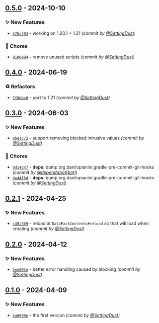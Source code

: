 
## [0.5.0] - 2024-10-10
### :sparkles: New Features
- [`376cf03`](https://github.com/SettingDust/RegistryBlocker/commit/376cf03056751bfda6602290dc185fa5a3f98f8a) - working on 1.20.1 + 1.21 *(commit by [@SettingDust](https://github.com/SettingDust))*

### :wrench: Chores
- [`9106e94`](https://github.com/SettingDust/RegistryBlocker/commit/9106e94af5f7eb71b464d217a2c48d57cae96f41) - remove unused scripts *(commit by [@SettingDust](https://github.com/SettingDust))*


## [0.4.0] - 2024-06-19
### :recycle: Refactors
- [`7f0dbc6`](https://github.com/SettingDust/RegistryBlocker/commit/7f0dbc654a0aaf0a8967a93b65b0f5d5aa178ee7) - port to 1.21 *(commit by [@SettingDust](https://github.com/SettingDust))*


## [0.3.0] - 2024-06-03
### :sparkles: New Features
- [`9be1c72`](https://github.com/SettingDust/RegistryBlocker/commit/9be1c72dc1739aa8b9fb2ff31bea6f69073a4bb4) - support removing blocked intrusive values *(commit by [@SettingDust](https://github.com/SettingDust))*

### :wrench: Chores
- [`0d14247`](https://github.com/SettingDust/RegistryBlocker/commit/0d142475b20447cc244a618dda771c38fff12510) - **deps**: bump org.danilopianini.gradle-pre-commit-git-hooks *(commit by [@dependabot[bot]](https://github.com/apps/dependabot))*
- [`de44f6d`](https://github.com/SettingDust/RegistryBlocker/commit/de44f6d25957ab4ace88f6895468913cb4b1773f) - **deps**: bump org.danilopianini.gradle-pre-commit-git-hooks *(commit by [@SettingDust](https://github.com/SettingDust))*


## [0.2.1] - 2024-04-25
### :sparkles: New Features
- [`c45c569`](https://github.com/SettingDust/RegistryBlocker/commit/c45c569b2e176ee69ed07dcf2e9e83a862c15de4) - reload at `DataPackContents#reload` so that will load when creating *(commit by [@SettingDust](https://github.com/SettingDust))*


## [0.2.0] - 2024-04-12
### :sparkles: New Features
- [`5ee091e`](https://github.com/SettingDust/RegistryBlocker/commit/5ee091e2e606e0154f17b9c4097f70b0986a4d52) - better error handling caused by blocking *(commit by [@SettingDust](https://github.com/SettingDust))*


## [0.1.0] - 2024-04-09
### :sparkles: New Features
- [`ba6690e`](https://github.com/SettingDust/RegistryBlocker/commit/ba6690efca9c3d5f03822e3c7a6e0e95b2ad61a4) - the first version *(commit by [@SettingDust](https://github.com/SettingDust))*


[0.1.0]: https://github.com/SettingDust/RegistryBlocker/compare/0.0.0...0.1.0
[0.2.0]: https://github.com/SettingDust/RegistryBlocker/compare/0.1.0...0.2.0
[0.2.1]: https://github.com/SettingDust/RegistryBlocker/compare/0.2.0...0.2.1
[0.3.0]: https://github.com/SettingDust/RegistryBlocker/compare/0.2.1...0.3.0
[0.4.0]: https://github.com/SettingDust/RegistryBlocker/compare/0.3.0...0.4.0
[0.5.0]: https://github.com/SettingDust/RegistryBlocker/compare/0.4.0...0.5.0
